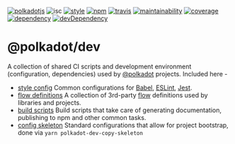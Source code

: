 [![polkadotjs](https://img.shields.io/badge/polkadot-js-orange.svg?style=flat-square)](https://polkadot.js.org)
![isc](https://img.shields.io/badge/license-ISC-lightgrey.svg?style=flat-square)
[![style](https://img.shields.io/badge/code%20style-semistandard-lightgrey.svg?style=flat-square)](https://github.com/Flet/semistandard)
[![npm](https://img.shields.io/npm/v/@polkadot/dev.svg?style=flat-square)](https://www.npmjs.com/package/@polkadot/dev)
[![travis](https://img.shields.io/travis/polkadot-js/dev.svg?style=flat-square)](https://travis-ci.org/polkadot-js/dev)
[![maintainability](https://img.shields.io/codeclimate/maintainability/polkadot-js/dev.svg?style=flat-square)](https://codeclimate.com/github/polkadot-js/dev/maintainability)
[![coverage](https://img.shields.io/coveralls/polkadot-js/dev.svg?style=flat-square)](https://coveralls.io/github/polkadot-js/dev?branch=master)
[![dependency](https://david-dm.org/polkadot-js/dev.svg?style=flat-square&path=packages/dev)](https://david-dm.org/polkadot-js/dev?path=packages/dev)
[![devDependency](https://david-dm.org/polkadot-js/dev/dev-status.svg?style=flat-square&path=packages/dev)](https://david-dm.org/polkadot-js/dev?path=packages/dev#info=devDependencies)

# @polkadot/dev

A collection of shared CI scripts and development environment (configuration, dependencies) used by [@polkadot](https://polkadot.js.org) projects. Included here -

- [style config](config/) Common configurations for [Babel](https://babeljs.io/), [ESLint](https://eslint.org/), [Jest](https://facebook.github.io/jest/).
- [flow definitions](flow-typed/) A collection of 3rd-party [flow](https://flow.org/) definitions used by libraries and projects.
- [build scripts](scripts/) Build scripts that take care of generating documentation, publishing to npm and other common tasks.
- [config skeleton](skeleton/) Standard configurations that allow for project bootstrap, done via `yarn polkadot-dev-copy-skeleton`
